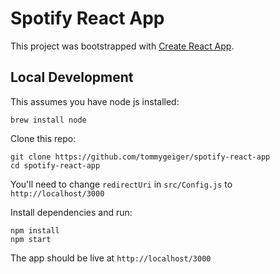 # Spotify React App

This project was bootstrapped with [Create React App](https://github.com/facebook/create-react-app).

## Local Development

This assumes you have node js installed: 
```
brew install node
```

Clone this repo:
```
git clone https://github.com/tommygeiger/spotify-react-app
cd spotify-react-app
```

You'll need to change `redirectUri` in `src/Config.js` to `http://localhost/3000`

Install dependencies and run:
```
npm install
npm start
```

The app should be live at `http://localhost/3000`
